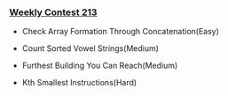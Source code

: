 ### [Weekly Contest 213](https://leetcode.com/contest/weekly-contest-213)

- Check Array Formation Through Concatenation(Easy)

- Count Sorted Vowel Strings(Medium)

- Furthest Building You Can Reach(Medium)

- Kth Smallest Instructions(Hard)
